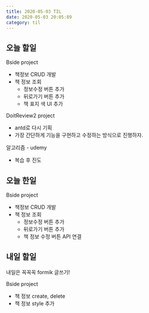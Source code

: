 ```yaml
---
title: 2020-05-03 TIL
date: 2020-05-03 20:05:89
category: til
---
```


## 오늘 할일

Bside project

- 책정보 CRUD 개발
- 책 정보 조회
  - 정보수정 버튼 추가
  - 뒤로가기 버튼 추가
  - 책 표지 색 UI 추가

DoitReview2 project

- antd로 다시 기획
- 가장 간단하게 기능을 구현하고 수정하는 방식으로 진행하자.

알고리즘 - udemy

- 복습 후 진도

## 오늘 한일

Bside project

- 책정보 CRUD 개발
- 책 정보 조회
  - 정보수정 버튼 추가
  - 뒤로가기 버튼 추가
  - 책 정보 수정 버튼 API 연결

## 내일 할일

내일은 꼭꼭꼭 formik 글쓰기!

Bside project

- 책 정보 create, delete
- 책 정보 style 추가
